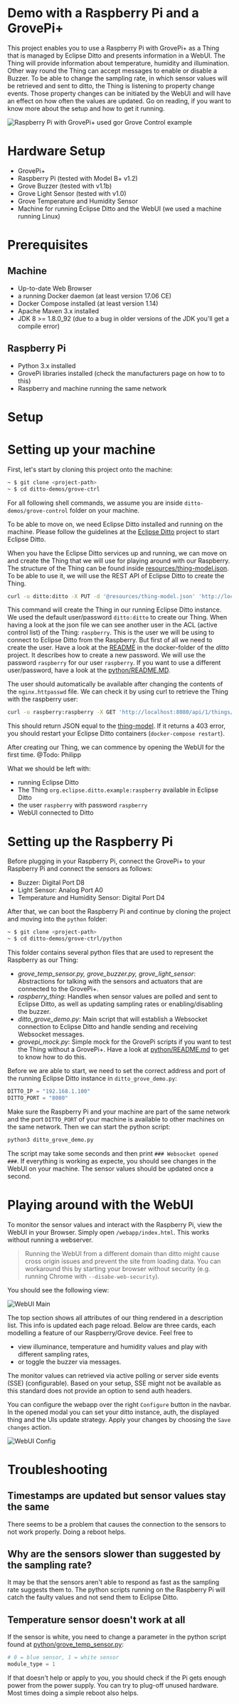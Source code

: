 # Demo with a Raspberry Pi and a GrovePi+

This project enables you to use a Raspberry Pi with GrovePi+ as a Thing
that is managed by Eclipse Ditto and presents information in a WebUI.
The Thing will provide information about temperature, humidity and illumination.
Other way round the Thing can accept messages to enable or disable a Buzzer.
To be able to change the sampling rate, in which sensor values will be retrieved
and sent to ditto, the Thing is listening to property change events.
Those property changes can be initiated by the WebUI and will have an effect on
how often the values are updated. Go on reading, if you want to know more
about the setup and how to get it running.

![Raspberry Pi with GrovePi+ used gor Grove Control example](docs/grove-ctrl-setup.png)

# Hardware Setup

* GrovePi+
* Raspberry Pi (tested with Model B+ v1.2)
* Grove Buzzer (tested with v1.1b)
* Grove Light Sensor (tested with v1.0)
* Grove Temperature and Humidity Sensor
* Machine for running Eclipse Ditto and the WebUI (we used a machine running Linux)


# Prerequisites

## Machine

* Up-to-date Web Browser
* a running Docker daemon (at least version 17.06 CE)
* Docker Compose installed (at least version 1.14)
* Apache Maven 3.x installed
* JDK 8 >= 1.8.0_92 (due to a bug in older versions of the JDK you'll get a compile error)


## Raspberry Pi

* Python 3.x installed
* GrovePi libraries installed (check the manufacturers page on
how to to this)
* Raspberry and machine running the same network

# Setup

# Setting up your machine

First, let's start by cloning this project onto the machine:

```bash
~ $ git clone <project-path>
~ $ cd ditto-demos/grove-ctrl
```

For all following shell commands, we assume you are inside
`ditto-demos/grove-control` folder on your machine.

To be able to move on, we need Eclipse Ditto installed and running
on the machine. Please follow the guidelines at the  [Eclipse Ditto](https://github.com/eclipse/ditto#getting-started)
project to start Eclipse Ditto.


When you have the Eclipse Ditto services up and running, we can
move on and create the Thing that we will use for playing around
with our Raspberry. The structure of the Thing can be found
inside [resources/thing-model.json](resources/thing-model.json).
To be able to use it, we will use the REST API of Eclipse Ditto
to create the Thing.

```bash
curl -u ditto:ditto -X PUT -d '@resources/thing-model.json' 'http://localhost:8080/api/1/things/org.eclipse.ditto.example:raspberry'
```

This command will create the Thing in our running Eclipse Ditto
instance. We used the default user/password `ditto:ditto` to create our Thing.
When having a look at the json file we can see another user in the
ACL (active control list) of the Thing: `raspberry`. This is the user
we will be using to connect to Eclipse Ditto from the Raspberry.
But first of all we need to create the user. Have a look at the [README](https://github.com/eclipse/ditto/tree/master/docker)
in the docker-folder of the _ditto_ project. It describes how to create a new
password. We will use the password `raspberry` for our user `raspberry`. If
you want to use a different user/password, have a look at the [python/README.MD](python/README.md).

The user should automatically be available after changing the contents of the `nginx.httpasswd`
file. We can check it by using curl to retrieve the Thing with the raspberry user:

```bash
curl -u raspberry:raspberry -X GET 'http://localhost:8080/api/1/things/org.eclipse.ditto.example:raspberry'
```

This should return JSON equal to the [thing-model](resources/thing-model.json).
If it returns a 403 error, you should restart your Eclipse Ditto containers (`docker-compose restart`).

After creating our Thing, we can commence by opening the WebUI for the first time.
 @Todo: Philipp

What we should be left with:
* running Eclipse Ditto
* The Thing `org.eclipse.ditto.example:raspberry` available in Eclipse Ditto
* the user `raspberry` with password `raspberry`
* WebUI connected to Ditto


# Setting up the Raspberry Pi

Before plugging in your Raspberry Pi, connect the GrovePi+ to your
Raspberry Pi and connect the sensors as follows:

* Buzzer: Digital Port D8
* Light Sensor: Analog Port A0
* Temperature and Humidity Sensor: Digital Port D4

After that, we can boot the Raspberry Pi and continue by cloning the
project and moving into the `python` folder:

```bash
~ $ git clone <project-path>
~ $ cd ditto-demos/grove-ctrl/python
```

This folder contains several python files that are used to represent
the Raspberry as our Thing:

* _grove_temp_sensor.py, grove_buzzer.py, grove_light_sensor_: Abstractions
 for talking with the sensors and actuators that are connected to the GrovePi+.
* _raspberry_thing_: Handles when sensor values are polled and sent to
Eclipse Ditto, as well as updating sampling rates or enabling/disabling
the buzzer.
* _ditto_grove_demo.py_: Main script that will establish a Websocket connection
to Eclipse Ditto and handle sending and receiving Websocket messages.
* _grovepi_mock.py_: Simple mock for the GrovePi scripts if you want
to test the Thing without a GrovePi+. Have a look at [python/README.md](python/README.md)
to get to know how to do this.

Before we are able to start, we need to set the correct address and port of
the running Eclipse Ditto instance in `ditto_grove_demo.py`:

```python
DITTO_IP = "192.168.1.100"
DITTO_PORT = "8080"
```

Make sure the Raspberry Pi and your machine are part of the same network
and the port `DITTO_PORT` of your machine is available to other machines
on the same network. Then we can start the python script:

```bash
python3 ditto_grove_demo.py
```

The script may take some seconds and then print `### Websocket opened ###`.
If everything is working as expecte, you should see changes in the WebUI
on your machine. The sensor values should be updated once a second.

# Playing around with the WebUI

To monitor the sensor values and interact with the Raspberry Pi, view the WebUI in your Browser. Simply open `/webapp/index.html`. This works without running a webserver.

> Running the WebUI from a different domain than ditto might cause cross origin issues and prevent the site from loading data. You can workaround this by starting your browser without security (e.g. running Chrome with `--disabe-web-security`).

You should see the following view:

![WebUI Main](resources/webapp-main.png)

The top section shows all attributes of our thing rendered in a description list. This info is updated each page reload. Below are three cards, each modelling a feature of our Raspberry/Grove device. Feel free to

* view illuminance, temperature and humidity values and play with different sampling rates,
* or toggle the buzzer via messages.

The monitor values can retrieved via active polling or server side events (SSE) (configurable). Based on your setup, SSE might not be available as this standard does not provide an option to send auth headers.

You can configure the webapp over the right `Configure` button in the navbar. In the opened modal you can set your ditto instance, auth, the displayed thing and the UIs update strategy. Apply your changes by choosing the `Save changes` action.

![WebUI Config](resources/webapp-config.png)


# Troubleshooting

## Timestamps are updated but sensor values stay the same

There seems to be a problem that causes the connection to the sensors
to not work properly. Doing a reboot helps.

## Why are the sensors slower than suggested by the sampling rate?

It may be that the sensors aren't able to respond as fast as the
sampling rate suggests them to. The python scripts running on the
Raspberry Pi will catch the faulty values and not send them to
Eclipse Ditto.


## Temperature sensor doesn't work at all
If the sensor is white, you need to change a parameter in the python script
found at [python/grove_temp_sensor.py](python/grove_temp_sensor.py):
```python
# 0 = blue sensor, 1 = white sensor
module_type = 1
```

If that doesn't help or apply to you, you should check if the Pi gets
enough power from the power supply. You can try to plug-off unused hardware.
Most times doing a simple reboot also helps.
